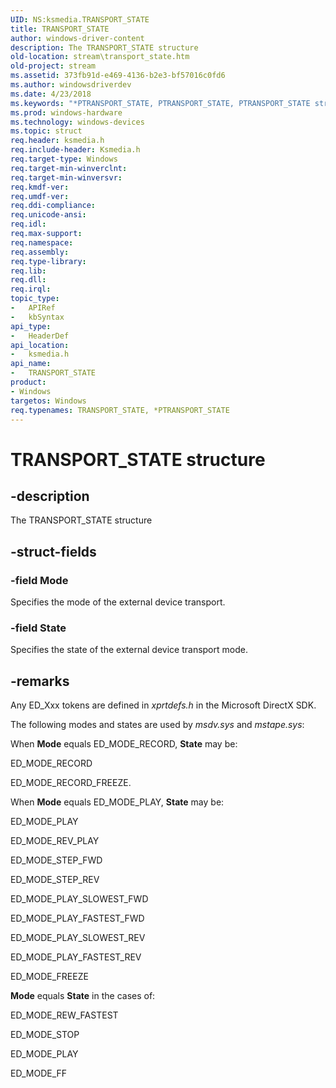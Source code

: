 ```yaml
---
UID: NS:ksmedia.TRANSPORT_STATE
title: TRANSPORT_STATE
author: windows-driver-content
description: The TRANSPORT_STATE structure
old-location: stream\transport_state.htm
old-project: stream
ms.assetid: 373fb91d-e469-4136-b2e3-bf57016c0fd6
ms.author: windowsdriverdev
ms.date: 4/23/2018
ms.keywords: "*PTRANSPORT_STATE, PTRANSPORT_STATE, PTRANSPORT_STATE structure pointer [Streaming Media Devices], TRANSPORT_STATE, TRANSPORT_STATE structure [Streaming Media Devices], ksmedia/PTRANSPORT_STATE, ksmedia/TRANSPORT_STATE, stream.transport_state, vidcapstruct_5caaba9f-8a5c-4896-b181-c432a9678f58.xml"
ms.prod: windows-hardware
ms.technology: windows-devices
ms.topic: struct
req.header: ksmedia.h
req.include-header: Ksmedia.h
req.target-type: Windows
req.target-min-winverclnt: 
req.target-min-winversvr: 
req.kmdf-ver: 
req.umdf-ver: 
req.ddi-compliance: 
req.unicode-ansi: 
req.idl: 
req.max-support: 
req.namespace: 
req.assembly: 
req.type-library: 
req.lib: 
req.dll: 
req.irql: 
topic_type:
-	APIRef
-	kbSyntax
api_type:
-	HeaderDef
api_location:
-	ksmedia.h
api_name:
-	TRANSPORT_STATE
product:
- Windows
targetos: Windows
req.typenames: TRANSPORT_STATE, *PTRANSPORT_STATE
---
```


# TRANSPORT_STATE structure


## -description


The TRANSPORT_STATE structure 


## -struct-fields




### -field Mode

Specifies the mode of the external device transport.


### -field State

Specifies the state of the external device transport mode.


## -remarks



Any ED_Xxx tokens are defined in <i>xprtdefs.h</i> in the Microsoft DirectX SDK.

The following modes and states are used by <i>msdv.sys </i>and <i>mstape.sys</i>:

When <b>Mode</b> equals ED_MODE_RECORD, <b>State</b> may be:

ED_MODE_RECORD

ED_MODE_RECORD_FREEZE.

When <b>Mode</b> equals ED_MODE_PLAY, <b>State</b> may be:

ED_MODE_PLAY

ED_MODE_REV_PLAY

ED_MODE_STEP_FWD

ED_MODE_STEP_REV

ED_MODE_PLAY_SLOWEST_FWD

ED_MODE_PLAY_FASTEST_FWD

ED_MODE_PLAY_SLOWEST_REV

ED_MODE_PLAY_FASTEST_REV

ED_MODE_FREEZE

<b>Mode</b> equals <b>State</b> in the cases of:

ED_MODE_REW_FASTEST

ED_MODE_STOP

ED_MODE_PLAY

ED_MODE_FF



